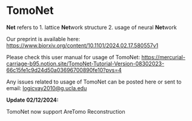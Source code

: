 # TomoNet

**Net** refers to 1. lattice **Net**work structure 2. usage of neural **Net**work 

Our preprint is available here: https://www.biorxiv.org/content/10.1101/2024.02.17.580557v1

Please check this user manual for usage of TomoNet: 
https://mercurial-carriage-b95.notion.site/TomoNet-Tutorial-Version-08302023-66c15fe1c9d24d50a03696700890fe10?pvs=4

Any issues related to usage of TomoNet can be posted here or sent to email: logicvay2010@g.ucla.edu 

**Update 02/12/2024:**

TomoNet now support AreTomo Reconstruction
